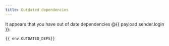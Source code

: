 ```yaml
---
title: Outdated dependencies
---
```

It appears that you have out of date dependencies @{{ payload.sender.login }}:

```clojure
{{ env.OUTDATED_DEPS}}
```

